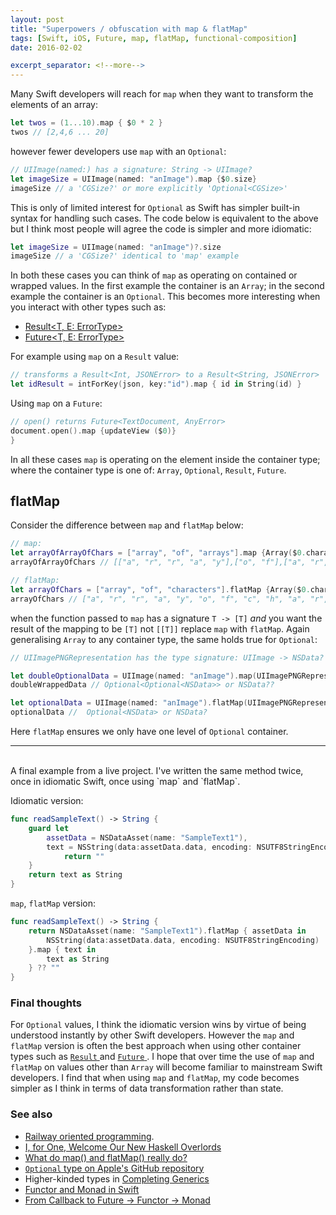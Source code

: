 ```yaml
---
layout: post
title: "Superpowers / obfuscation with map & flatMap"
tags: [Swift, iOS, Future, map, flatMap, functional-composition]
date: 2016-02-02

excerpt_separator: <!--more-->
---
```

Many Swift developers will reach for `map` when they want to transform the elements of an array:

```swift
let twos = (1...10).map { $0 * 2 }
twos // [2,4,6 ... 20]
```

however fewer developers use `map` with an `Optional`:

```swift
// UIImage(named:) has a signature: String -> UIImage?
let imageSize = UIImage(named: "anImage").map {$0.size}
imageSize // a 'CGSize?' or more explicitly 'Optional<CGSize>'
```

This is only of limited interest for `Optional` as Swift has simpler built-in syntax for handling such cases.<!--more--> The code below is equivalent to the above but I think most people will agree the code is simpler and more idiomatic:

```swift
let imageSize = UIImage(named: "anImage")?.size
imageSize // a 'CGSize?' identical to 'map' example
```

In both these cases you can think of `map` as operating on contained or wrapped values. In the first example the container is an `Array`; in the second example the container is an `Optional`. This becomes more interesting when you interact with other types such as:

* [Result<T, E: ErrorType>](https://github.com/antitypical/Result)
* [Future<T, E: ErrorType>](https://github.com/Thomvis/BrightFutures)

For example using `map` on a `Result` value:

```swift
// transforms a Result<Int, JSONError> to a Result<String, JSONError>
let idResult = intForKey(json, key:"id").map { id in String(id) }
```

Using `map` on a `Future`:

```swift
// open() returns Future<TextDocument, AnyError>
document.open().map {updateView ($0)}
}
```

In all these cases `map` is operating on the element inside the container type; where the container type is one of: `Array`, `Optional`, `Result`, `Future`.

## flatMap

Consider the difference between `map` and `flatMap` below:

```swift
// map:
let arrayOfArrayOfChars = ["array", "of", "arrays"].map {Array($0.characters)}
arrayOfArrayOfChars // [["a", "r", "r", "a", "y"],["o", "f"],["a", "r", "r", "a", "y", "s"]]

// flatMap:
let arrayOfChars = ["array", "of", "characters"].flatMap {Array($0.characters)}
arrayOfChars // ["a", "r", "r", "a", "y", "o", "f", "c", "h", "a", "r", "a", "c", "t", "e", "r", "s"]
```

when the function passed to `map` has a signature `T -> [T]` *and* you want the result of the mapping to be `[T]` not `[[T]]` replace `map` with `flatMap`. Again generalising `Array` to any container type, the same holds true for `Optional`:

```swift
// UIImagePNGRepresentation has the type signature: UIImage -> NSData?

let doubleOptionalData = UIImage(named: "anImage").map(UIImagePNGRepresentation)
doubleWrappedData // Optional<Optional<NSData>> or NSData??

let optionalData = UIImage(named: "anImage").flatMap(UIImagePNGRepresentation)
optionalData //  Optional<NSData> or NSData?
```

Here `flatMap` ensures we only have one level of `Optional` container.

---
<br />
A final example from a live project. I've written the same method twice, once in idiomatic Swift, once using `map` and `flatMap`.

Idiomatic version:

```swift
func readSampleText() -> String {
    guard let
        assetData = NSDataAsset(name: "SampleText1"),
        text = NSString(data:assetData.data, encoding: NSUTF8StringEncoding) else {
            return ""
    }
    return text as String
}
```

`map`, `flatMap` version:

```swift
func readSampleText() -> String {
    return NSDataAsset(name: "SampleText1").flatMap { assetData in
        NSString(data:assetData.data, encoding: NSUTF8StringEncoding)
    }.map { text in
        text as String
    } ?? ""
}
```

### Final thoughts

For `Optional` values, I think the idiomatic version wins by virtue of being understood instantly by other Swift developers. However the `map` and `flatMap` version is often the best approach when using other container types such as [`Result` ](https://github.com/antitypical/Result) and [`Future` ](https://github.com/Thomvis/BrightFutures). I hope that over time the use of `map` and `flatMap` on values other than `Array` will become familiar to mainstream Swift developers. I find that when using `map` and `flatMap`, my code becomes simpler as I think in terms of data transformation rather than state.

### See also

* [Railway oriented programming](http://fsharpforfunandprofit.com/rop/).
* [I, for One, Welcome Our New Haskell Overlords](http://robnapier.net/haskell-overlords)
* [What do map() and flatMap() really do?](http://sketchytech.blogspot.co.uk/2015/06/swift-what-do-map-and-flatmap-really-do.html)
* [`Optional` type on Apple's GitHub repository](https://github.com/apple/swift/blob/master/stdlib/public/core/Optional.swift)
* Higher-kinded types in [Completing Generics](https://lists.swift.org/pipermail/swift-evolution/Week-of-Mon-20160229/011666.html)
* [Functor and Monad in Swift](http://www.javiersoto.me/post/106875422394)
* [From Callback to Future -> Functor -> Monad](https://medium.com/@yelouafi/from-callback-to-future-functor-monad-6c86d9c16cb5#.tp71xzufg)
